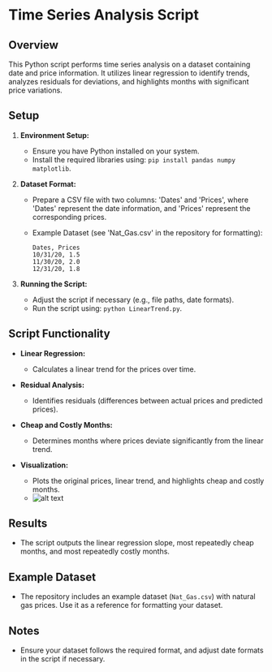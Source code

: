 # Time Series Analysis Script

## Overview

This Python script performs time series analysis on a dataset containing date and price information. It utilizes linear regression to identify trends, analyzes residuals for deviations, and highlights months with significant price variations.

## Setup

1. **Environment Setup:**
    - Ensure you have Python installed on your system.
    - Install the required libraries using: `pip install pandas numpy matplotlib`.

2. **Dataset Format:**
    - Prepare a CSV file with two columns: 'Dates' and 'Prices', where 'Dates' represent the date information, and 'Prices' represent the corresponding prices.

    - Example Dataset (see 'Nat_Gas.csv' in the repository for formatting):
      ```
      Dates, Prices
      10/31/20, 1.5
      11/30/20, 2.0
      12/31/20, 1.8
      ```

3. **Running the Script:**
    - Adjust the script if necessary (e.g., file paths, date formats).
    - Run the script using: `python LinearTrend.py`.

## Script Functionality

- **Linear Regression:**
    - Calculates a linear trend for the prices over time.

- **Residual Analysis:**
    - Identifies residuals (differences between actual prices and predicted prices).

- **Cheap and Costly Months:**
    - Determines months where prices deviate significantly from the linear trend.

- **Visualization:**
    - Plots the original prices, linear trend, and highlights cheap and costly months.
    - ![alt text](https://github.com/roasterboi69/Price-Data-Linear-Trend-Analysis/blob/main/trendgraph.png?raw=true)

## Results

- The script outputs the linear regression slope, most repeatedly cheap months, and most repeatedly costly months.

## Example Dataset

- The repository includes an example dataset (`Nat_Gas.csv`) with natural gas prices. Use it as a reference for formatting your dataset.

## Notes

- Ensure your dataset follows the required format, and adjust date formats in the script if necessary.

